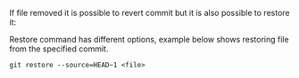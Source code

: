 
If file removed it is possible to revert commit but it is also possible to restore it:

Restore command has different options, example below shows restoring file from the specified commit.

`git restore --source=HEAD~1 <file>`